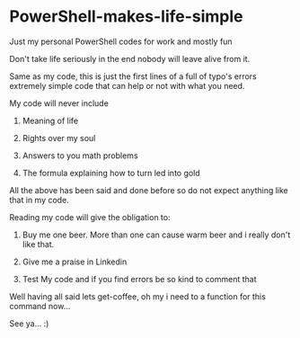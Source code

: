# PowerShell-makes-life-simple
Just my personal PowerShell codes for work and mostly fun

Don't take life seriously in the end nobody will leave alive from it.

Same as my code, this is just the first lines of a full of typo's errors extremely simple code that can help or not with what you need.

My code will never include 

1. Meaning of life

2. Rights over my soul 

3. Answers to you math problems

4. The formula explaining how to turn led into gold

All the above has been said and done before so do not expect anything like that in my code.

Reading my code will give the obligation to:


1. Buy me one beer. More than one can cause warm beer and i really don't like that.

2. Give me a praise in Linkedin

3. Test My code and if you find errors be so kind to comment that

Well having all said lets get-coffee, oh my i need to a function for this command now...

See ya... :)

